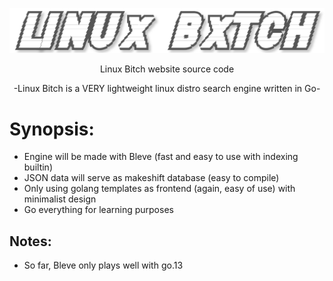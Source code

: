 ![](https://github.com/nickmancari/linux_bxtch/blob/master/images/Logo2.png)


<p align='center'> Linux Bitch website source code </p>

<p align='center'> -Linux Bitch is a VERY lightweight linux distro search engine written in Go- </p>

<p></p>

# Synopsis:
* Engine will be made with Bleve (fast and easy to use with indexing builtin)
* JSON data will serve as makeshift database (easy to compile)
* Only using golang templates as frontend (again, easy of use) with minimalist design
* Go everything for learning purposes

## Notes:
- So far, Bleve only plays well with go.13

